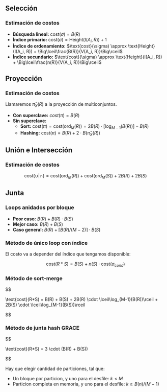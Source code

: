 ## Selección

### Estimación de costos

- **Búsqueda lineal:** $\text{cost}(\sigma) = B(R)$
- **Índice primario:** $\text{cost}(\sigma) = \text{Height}(I(A_i, R)) + 1$
- **Índice de ordenamiento:** $\text{cost}(\sigma) \approx \text{Height}(I(A_i, R)) + \Big\lceil\frac{B(R)}{V(A_i, R)}\Big\rceil$
- **Índice secundario:** $\text{cost}(\sigma) \approx \text{Height}(I(A_i, R)) + \Big\lceil\frac{n(R)}{V(A_i, R)}\Big\rceil$

## Proyección

### Estimación de costos

Llamaremos $\hat\pi_X(R)$ a la proyección de multiconjuntos.

- **Con superclave:** $cost(\pi) = B(R)$
- **Sin superclave:**
	- **Sort:** $\text{cost}(\pi) = \text{cost}(\text{ord}_M(R)) = 2B(R) \cdot [\log_{M-1}(B(R))] - B(R)$
	- **Hashing:** $\text{cost}(\pi) = B(R) + 2\cdot B(\hat\pi_X(R))$

## Unión e Intersección

### Estimación de costos

$$
\text{cost}(\cup | \cap) = \text{cost}(\text{ord}_M(R)) + \text{cost}(\text{ord}_M(S)) + 2B(R) + 2B(S)
$$

## Junta

### Loops anidados por bloque

- **Peor caso:** $B(R) + B(R)\cdot B(S)$
- **Mejor caso:** $B(R) + B(S)$
- **Caso general:** $B(R) + \lceil B(R)/(M-2)\rceil \cdot B(S)$

### Método de único loop con índice

El costo va a depender del índice que tengamos disponible:

$$
\text{cost}(R*S) = B(S) + n(S)\cdot\text{cost}(\sigma_{cond})
$$

### Método de sort-merge

$$

\text{cost}(R*S) = B(R) + B(S) + 2B(R) \cdot \lceil\log_{M-1}(B(R))\rceil + 2B(S) \cdot \lceil\log_{M-1}(B(S))\rceil

$$

### Método de junta hash GRACE

$$

\text{cost}(R*S) = 3 \cdot (B(R) + B(S))

$$

Hay que elegir cantidad de particiones, tal que:

- Un bloque por particion, y uno para el desfile: $k < M$
- Particion completa en memoria, y uno para el desfile: $k \geq B(n)/(M-1)$
